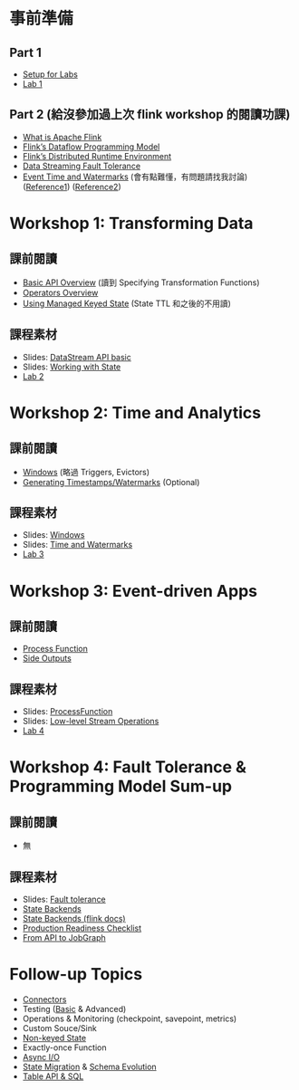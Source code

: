 # 事前準備

## Part 1

- [Setup for Labs](https://training.ververica.com/devEnvSetup.html)
- [Lab 1](https://training.ververica.com/intro/rideCleansing.html)

## Part 2 (給沒參加過上次 flink workshop 的閱讀功課)

- [What is Apache Flink](https://flink.apache.org/flink-architecture.html)
- [Flink’s Dataflow Programming Model](https://ci.apache.org/projects/flink/flink-docs-release-1.7/concepts/programming-model.html)
- [Flink’s Distributed Runtime Environment](https://ci.apache.org/projects/flink/flink-docs-release-1.7/concepts/runtime.html)
- [Data Streaming Fault Tolerance](https://ci.apache.org/projects/flink/flink-docs-release-1.7/internals/stream_checkpointing.html)
- [Event Time and Watermarks](https://ci.apache.org/projects/flink/flink-docs-release-1.7/dev/event_time.html#event-time-and-watermarks) (會有點難懂，有問題請找我討論)
  ([Reference1](https://conferences.oreilly.com/strata/strata-eu-2016/public/schedule/detail/49605))
  ([Reference2](https://www.youtube.com/watch?v=TWxSLmkWPm4))


# Workshop 1: Transforming Data

## 課前閱讀

- [Basic API Overview](https://ci.apache.org/projects/flink/flink-docs-release-1.7/dev/api_concepts.html)
  (讀到 Specifying Transformation Functions)
- [Operators Overview](https://ci.apache.org/projects/flink/flink-docs-release-1.7/dev/stream/operators/)
- [Using Managed Keyed State](https://ci.apache.org/projects/flink/flink-docs-release-1.7/dev/stream/state/state.html#using-managed-keyed-state)
   (State TTL 和之後的不用讀)

## 課程素材

- Slides: [DataStream API basic](https://www.slideshare.net/dataArtisans/apache-flink-datastream-api-basics)
- Slides: [Working with State](https://www.slideshare.net/dataArtisans/apache-flink-training-working-with-state)
- [Lab 2](https://training.ververica.com/exercises/rideEnrichment-flatmap.html)


# Workshop 2: Time and Analytics

## 課前閱讀

- [Windows](https://ci.apache.org/projects/flink/flink-docs-release-1.7/dev/stream/operators/windows.html)
  (略過 Triggers, Evictors)
- [Generating Timestamps/Watermarks](https://ci.apache.org/projects/flink/flink-docs-release-1.7/dev/event_timestamps_watermarks.html)
  (Optional)

## 課程素材

- Slides: [Windows](https://www.slideshare.net/dataArtisans/apache-flink-training-datastream-api-windows-time)
- Slides: [Time and Watermarks](https://www.slideshare.net/dataArtisans/apache-flink-training-time-and-watermarks)
- [Lab 3](https://training.ververica.com/exercises/hourlyTips.html)


# Workshop 3: Event-driven Apps

## 課前閱讀

- [Process Function](https://ci.apache.org/projects/flink/flink-docs-release-1.7/dev/stream/operators/process_function.html)
- [Side Outputs](https://ci.apache.org/projects/flink/flink-docs-release-1.7/dev/stream/side_output.html)

## 課程素材

- Slides: [ProcessFunction](https://www.slideshare.net/dataArtisans/apache-flink-training-datastream-api-processfunction)
- Slides: [Low-level Stream Operations](https://www.slideshare.net/dataArtisans/apache-flink-training-lowlevel-stream-operations)
- [Lab 4](https://training.ververica.com/exercises/rideEnrichment-processfunction.html)


# Workshop 4: Fault Tolerance & Programming Model Sum-up

## 課前閱讀

- 無

## 課程素材

- Slides: [Fault tolerance](https://www.slideshare.net/dataArtisans/apache-flink-training-datastream-api-state-failure-recovery)
- [State Backends](https://training.ververica.com/state-backends.html)
- [State Backends (flink docs)](https://ci.apache.org/projects/flink/flink-docs-release-1.7/ops/state/state_backends.html)
- [Production Readiness Checklist](https://ci.apache.org/projects/flink/flink-docs-release-1.7/ops/production_ready.html)
- [From API to JobGraph](https://zhuanlan.zhihu.com/p/22736103)


# Follow-up Topics

- [Connectors](https://ci.apache.org/projects/flink/flink-docs-release-1.7/dev/connectors/)
- Testing ([Basic](https://ci.apache.org/projects/flink/flink-docs-release-1.7/dev/stream/testing.html) & Advanced)
- Operations & Monitoring (checkpoint, savepoint, metrics)
- Custom Souce/Sink
- [Non-keyed State](https://ci.apache.org/projects/flink/flink-docs-release-1.7/dev/stream/state/state.html#using-managed-operator-state)
- Exactly-once Function
- [Async I/O](https://ci.apache.org/projects/flink/flink-docs-release-1.7/dev/stream/operators/asyncio.html)
- [State Migration](https://ci.apache.org/projects/flink/flink-docs-release-1.7/ops/upgrading.html#application-state-compatibility) & [Schema Evolution](https://ci.apache.org/projects/flink/flink-docs-release-1.7/dev/stream/state/schema_evolution.html)
- [Table API & SQL](https://ci.apache.org/projects/flink/flink-docs-release-1.7/dev/table/)
